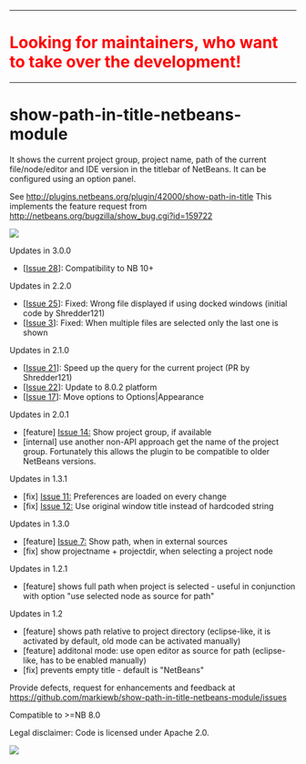 <hr>
<h1 style="color: #FF0000">Looking for maintainers, who want to take over the development!</h1>
<hr>

show-path-in-title-netbeans-module
==================================

It shows the current project group, project name, path of the current file/node/editor and IDE version in the titlebar of NetBeans.
It can be configured using an option panel.

See <a href="http://plugins.netbeans.org/plugin/42000/show-path-in-title">http://plugins.netbeans.org/plugin/42000/show-path-in-title</a>
This implements the feature request from <a href="http://netbeans.org/bugzilla/show_bug.cgi?id=159722">http://netbeans.org/bugzilla/show_bug.cgi?id=159722</a>

<img src="https://raw.githubusercontent.com/markiewb/show-path-in-title-netbeans-module/master/src/test/resources/example.png">

<p>
Updates in 3.0.0
<ul>
<li>[<a href="https://github.com/markiewb/show-path-in-title-netbeans-module/issues/28">Issue 28</a>]: Compatibility to NB 10+ </li>
</ul>

<p>
Updates in 2.2.0
<ul>
<li>[<a href="https://github.com/markiewb/show-path-in-title-netbeans-module/issues/25">Issue 25</a>]: Fixed: Wrong file displayed if using docked windows (initial code by Shredder121)</li>
<li>[<a href="https://github.com/markiewb/show-path-in-title-netbeans-module/issues/3">Issue 3</a>]: Fixed: When multiple files are selected only the last one is shown</li>
</ul>

Updates in 2.1.0
<ul>
<li>[<a href="https://github.com/markiewb/show-path-in-title-netbeans-module/pull/21">Issue  21</a>]: Speed up the query for the current project (PR by Shredder121)</li>
<li>[<a href="https://github.com/markiewb/show-path-in-title-netbeans-module/issues/22">Issue  22</a>]: Update to 8.0.2 platform</li>
<li>[<a href="https://github.com/markiewb/show-path-in-title-netbeans-module/issues/17">Issue  17</a>]: Move options to Options|Appearance</li>

</ul>

Updates in 2.0.1
<ul>
<li>[feature] <a href="http://code.google.com/p/show-path-in-title-netbeans-module/issues/detail?id=14">Issue 14:</a> Show project group, if available</li>
<li>[internal] use another non-API approach get the name of the project group. Fortunately this allows the plugin to be compatible to older NetBeans versions.</li>
</ul>

Updates in 1.3.1
<ul>
<li>[fix] <a href="http://code.google.com/p/show-path-in-title-netbeans-module/issues/detail?id=11">Issue 11:</a> Preferences are loaded on every change</li>
<li>[fix] <a href="http://code.google.com/p/show-path-in-title-netbeans-module/issues/detail?id=12">Issue 12:</a> Use original window title instead of hardcoded string</li>
</ul>

Updates in 1.3.0
<ul>
<li>[feature] <a href="http://code.google.com/p/show-path-in-title-netbeans-module/issues/detail?id=7">Issue 7:</a> Show path, when in external sources</li>
<li>[fix] show projectname + projectdir, when selecting a project node</li>
</ul>

Updates in 1.2.1
<ul>
<li>[feature] shows full path when project is selected - useful in conjunction with option "use selected node as source for path"</li>
</ul>

Updates in 1.2
<ul>
<li>[feature] shows path relative to project directory (eclipse-like, it is activated by default, old mode can be activated manually)</li>
<li>[feature] additonal mode: use open editor as source for path (eclipse-like, has to be enabled manually)</li>
<li>[fix] prevents empty title - default is "NetBeans"</li>
</ul>
</p>
<p>Provide defects, request for enhancements and feedback at <a href="https://github.com/markiewb/show-path-in-title-netbeans-module/issues">https://github.com/markiewb/show-path-in-title-netbeans-module/issues</a></p>
<p>Compatible to >=NB 8.0</p>
<p>Legal disclaimer: Code is licensed under Apache 2.0.</p>
<p>
<a href="https://www.paypal.com/cgi-bin/webscr?cmd=_s-xclick&hosted_button_id=K4CMP92RZELE2"><img src="https://www.paypalobjects.com/en_US/i/btn/btn_donate_SM.gif" border="0"></a>
</p>
